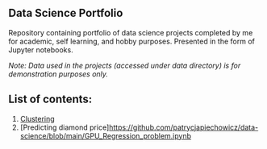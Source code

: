 ## Data Science Portfolio

Repository containing portfolio of data science projects completed by me for academic, self learning, and hobby purposes. Presented in the form of Jupyter notebooks.

*Note: Data used in the projects (accessed under data directory) is for demonstration purposes only.*



## List of contents:
1. [Clustering](https://github.com/patrycjapiechowicz/data-science/blob/main/Clustering.ipynb)
2. [Predicting diamond price]https://github.com/patrycjapiechowicz/data-science/blob/main/GPU_Regression_problem.ipynb
